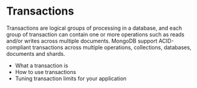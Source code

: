 # Transactions

Transactions are logical groups of processing in a database, and each group of transaction can contain one or more operations such as reads and/or writes across multiple documents. MongoDB support ACID-compliant transactions across multiple operations, collections, databases, documents and shards. 

- What a transaction is
- How to use transactions
- Tuning transaction limits for your application
